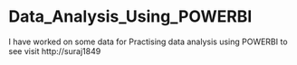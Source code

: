 # Data_Analysis_Using_POWERBI
I have worked on some data for Practising data analysis using POWERBI  to see visit http://suraj1849
